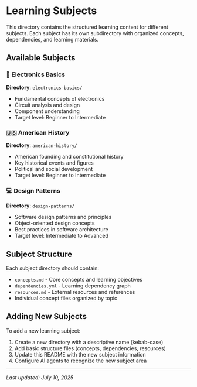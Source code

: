# Learning Subjects

This directory contains the structured learning content for different subjects. Each subject has its own subdirectory with organized concepts, dependencies, and learning materials.

## Available Subjects

### 📡 Electronics Basics
**Directory**: `electronics-basics/`
- Fundamental concepts of electronics
- Circuit analysis and design
- Component understanding
- Target level: Beginner to Intermediate

### 🇺🇸 American History
**Directory**: `american-history/`
- American founding and constitutional history
- Key historical events and figures
- Political and social development
- Target level: Beginner to Intermediate

### 💻 Design Patterns
**Directory**: `design-patterns/`
- Software design patterns and principles
- Object-oriented design concepts
- Best practices in software architecture
- Target level: Intermediate to Advanced

## Subject Structure

Each subject directory should contain:
- `concepts.md` - Core concepts and learning objectives
- `dependencies.yml` - Learning dependency graph
- `resources.md` - External resources and references
- Individual concept files organized by topic

## Adding New Subjects

To add a new learning subject:
1. Create a new directory with a descriptive name (kebab-case)
2. Add basic structure files (concepts, dependencies, resources)
3. Update this README with the new subject information
4. Configure AI agents to recognize the new subject area

---
*Last updated: July 10, 2025*
